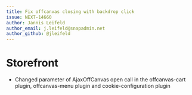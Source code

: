 ```yaml
---
title: Fix offcanvas closing with backdrop click
issue: NEXT-14660
author: Jannis Leifeld
author_email: j.leifeld@snapadmin.net 
author_github: @jleifeld
---
```

# Storefront
* Changed parameter of AjaxOffCanvas open call in the offcanvas-cart plugin, offcanvas-menu plugin and cookie-configuration plugin
